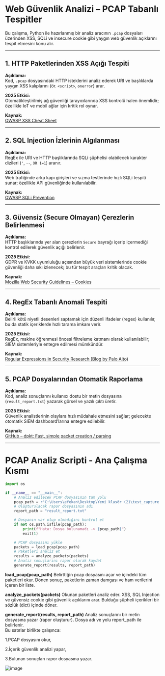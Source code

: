 # Web Güvenlik Analizi – PCAP Tabanlı Tespitler

Bu çalışma, Python ile hazırlanmış bir analiz aracının `.pcap` dosyaları üzerinden XSS, SQLi ve insecure cookie gibi yaygın web güvenlik açıklarını tespit etmesini konu alır.

---

## 1. HTTP Paketlerinden XSS Açığı Tespiti

**Açıklama:**  
Kod, `.pcap` dosyasındaki HTTP isteklerini analiz ederek URI ve başlıklarda yaygın XSS kalıplarını (ör. `<script>`, `onerror`) arar.

**2025 Etkisi:**  
Otomatikleştirilmiş ağ güvenliği tarayıcılarında XSS kontrolü halen önemlidir; özellikle IoT ve mobil ağlar için kritik rol oynar.

**Kaynak:**  
[OWASP XSS Cheat Sheet](https://cheatsheetseries.owasp.org/cheatsheets/XSS_Filter_Evasion_Cheat_Sheet.html)

---

## 2. SQL Injection İzlerinin Algılanması

**Açıklama:**  
RegEx ile URI ve HTTP başlıklarında SQLi şüphelisi olabilecek karakter dizileri (`'`, `--`, `OR 1=1`) aranır.

**2025 Etkisi:**  
Web trafiğinde arka kapı girişleri ve sızma testlerinde hızlı SQLi tespiti sunar; özellikle API güvenliğinde kullanılabilir.

**Kaynak:**  
[OWASP SQLi Prevention](https://owasp.org/www-community/attacks/SQL_Injection)

---

## 3. Güvensiz (Secure Olmayan) Çerezlerin Belirlenmesi

**Açıklama:**  
HTTP başlıklarında yer alan çerezlerin `Secure` bayrağı içerip içermediği kontrol edilerek güvenlik açığı belirlenir.

**2025 Etkisi:**  
GDPR ve KVKK uyumluluğu açısından büyük veri sistemlerinde cookie güvenliği daha sıkı izlenecek; bu tür tespit araçları kritik olacak.

**Kaynak:**  
[Mozilla Web Security Guidelines – Cookies](https://developer.mozilla.org/en-US/docs/Web/HTTP/Headers/Set-Cookie)

---

## 4. RegEx Tabanlı Anomali Tespiti

**Açıklama:**  
Belirli kötü niyetli desenleri saptamak için düzenli ifadeler (regex) kullanılır, bu da statik içeriklerde hızlı tarama imkanı verir.

**2025 Etkisi:**  
RegEx, makine öğrenmesi öncesi filtreleme katmanı olarak kullanılabilir; SIEM sistemleriyle entegre edilmesi mümkündür.

**Kaynak:**  
[Regular Expressions in Security Research (Blog by Palo Alto)](https://unit42.paloaltonetworks.com/tag/regex/)

---

## 5. PCAP Dosyalarından Otomatik Raporlama

**Açıklama:**  
Kod, analiz sonuçlarını kullanıcı dostu bir metin dosyasına (`result_report.txt`) yazarak görsel ve yazılı çıktı üretir.

**2025 Etkisi:**  
Güvenlik analistlerinin olaylara hızlı müdahale etmesini sağlar; gelecekte otomatik SIEM dashboard’larına entegre edilebilir.

**Kaynak:**  
[GitHub – dpkt: Fast, simple packet creation / parsing](https://github.com/kbandla/dpkt)

---
# PCAP Analiz Scripti - Ana Çalışma Kısmı

```python
import os

if __name__ == "__main__":
    # Analiz edilecek PCAP dosyasının tam yolu
    pcap_path = r"C:\Users\efekan\Desktop\Yeni klasör (2)\test_capture.pcap.pcapng"
    # Oluşturulacak rapor dosyasının adı
    report_path = "result_report.txt"

    # Dosyanın var olup olmadığını kontrol et
    if not os.path.isfile(pcap_path):
        print(f"Hata: Dosya bulunamadı -> {pcap_path}")
        exit(1)

    # PCAP dosyasını yükle
    packets = load_pcap(pcap_path)
    # Paketleri analiz et
    results = analyze_packets(packets)
    # Analiz sonuçlarını rapor olarak kaydet
    generate_report(results, report_path)

```

**load_pcap(pcap_path)**
Belirttiğin pcap dosyasını açar ve içindeki tüm paketleri okur.
Dönen sonuç, paketlerin zaman damgası ve ham verilerini içeren bir liste.

**analyze_packets(packets)**
Okunan paketleri analiz eder.
XSS, SQL Injection ve güvensiz cookie gibi güvenlik açıklarını arar.
Bulduğu şüpheli içerikleri bir sözlük (dict) içinde döner.

**generate_report(results, report_path)**
Analiz sonuçlarını bir metin dosyasına yazar (rapor oluşturur).
Dosya adı ve yolu report_path ile belirlenir.  
Bu satırlar birlikte çalışınca:
  
  1.PCAP dosyasını okur,
  
  2.İçerik güvenlik analizi yapar,
  
  3.Bulunan sonuçları rapor dosyasına yazar.

![image](https://github.com/user-attachments/assets/70d21c50-9348-4887-aaa2-e7d107796cac)
